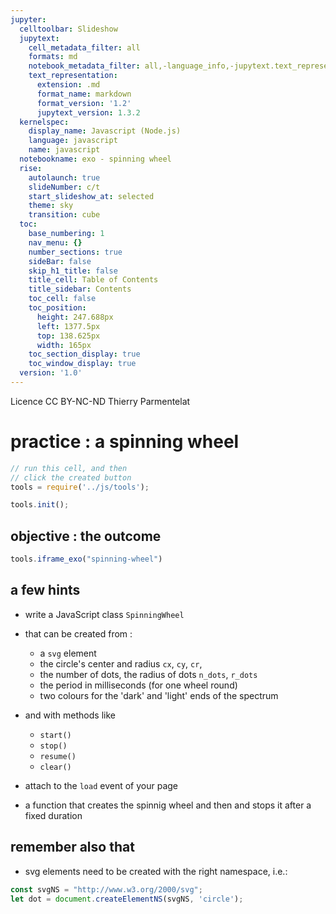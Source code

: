 ```yaml
---
jupyter:
  celltoolbar: Slideshow
  jupytext:
    cell_metadata_filter: all
    formats: md
    notebook_metadata_filter: all,-language_info,-jupytext.text_representation.jupytext_version
    text_representation:
      extension: .md
      format_name: markdown
      format_version: '1.2'
      jupytext_version: 1.3.2
  kernelspec:
    display_name: Javascript (Node.js)
    language: javascript
    name: javascript
  notebookname: exo - spinning wheel
  rise:
    autolaunch: true
    slideNumber: c/t
    start_slideshow_at: selected
    theme: sky
    transition: cube
  toc:
    base_numbering: 1
    nav_menu: {}
    number_sections: true
    sideBar: false
    skip_h1_title: false
    title_cell: Table of Contents
    title_sidebar: Contents
    toc_cell: false
    toc_position:
      height: 247.688px
      left: 1377.5px
      top: 138.625px
      width: 165px
    toc_section_display: true
    toc_window_display: true
  version: '1.0'
---
```


<!-- #region slideshow={"slide_type": ""} -->
<div class="licence">
<span>Licence CC BY-NC-ND</span>
<span>Thierry Parmentelat</span>
</div>
<!-- #endregion -->

<!-- #region slideshow={"slide_type": ""} -->
# practice : a spinning wheel
<!-- #endregion -->

```javascript
// run this cell, and then 
// click the created button
tools = require('../js/tools');

tools.init();
```

<!-- #region slideshow={"slide_type": ""} -->
## objective : the outcome
<!-- #endregion -->

```javascript hide_input=true
tools.iframe_exo("spinning-wheel")
```

<!-- #region slideshow={"slide_type": ""} -->
## a few hints
<!-- #endregion -->

* write a JavaScript class `SpinningWheel` 
* that can be created from :
  * a `svg` element
  * the circle's center and radius `cx`, `cy`, `cr`,
  * the number of dots, the radius of dots `n_dots`, `r_dots`
  * the period in milliseconds (for one wheel round)
  * two colours for the 'dark' and 'light' ends of the spectrum
* and with methods like
  * `start()`
  * `stop()`
  * `resume()`
  * `clear()` 


* attach to the `load` event of your page
* a function that creates the spinnig wheel
  and then and stops it after a fixed duration

<!-- #region slideshow={"slide_type": "slide"} -->
## remember also that
<!-- #endregion -->

<!-- #region -->
* svg elements need to be created with the right namespace, i.e.:

```javascript
const svgNS = "http://www.w3.org/2000/svg";
let dot = document.createElementNS(svgNS, 'circle');
```

<!-- #endregion -->
